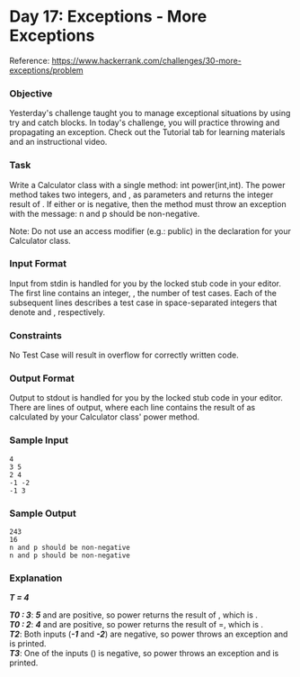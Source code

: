 # Day 17: Exceptions - More Exceptions
Reference: https://www.hackerrank.com/challenges/30-more-exceptions/problem

### Objective
Yesterday's challenge taught you to manage exceptional situations by using try and catch blocks. In today's challenge, you will practice throwing and propagating an exception. Check out the Tutorial tab for learning materials and an instructional video.

### Task
Write a Calculator class with a single method: int power(int,int). The power method takes two integers,  and , as parameters and returns the integer result of . If either  or  is negative, then the method must throw an exception with the message: n and p should be non-negative.

Note: Do not use an access modifier (e.g.: public) in the declaration for your Calculator class.

### Input Format

Input from stdin is handled for you by the locked stub code in your editor. The first line contains an integer, , the number of test cases. Each of the  subsequent lines describes a test case in  space-separated integers that denote  and , respectively.

### Constraints

No Test Case will result in overflow for correctly written code.

### Output Format

Output to stdout is handled for you by the locked stub code in your editor. There are  lines of output, where each line contains the result of  as calculated by your Calculator class' power method.

### Sample Input

    4
    3 5
    2 4
    -1 -2
    -1 3 

### Sample Output

    243
    16
    n and p should be non-negative
    n and p should be non-negative

### Explanation

**_T = 4_**

**_T0 : 3_**: **_5_** and  are positive, so power returns the result of , which is .
</br>**_T0 : 2_**: **_4_** and  are positive, so power returns the result of =, which is .
</br>**_T2_**: Both inputs (**_-1_** and **_-2_**) are negative, so power throws an exception and  is printed.
</br>**_T3_**: One of the inputs () is negative, so power throws an exception and  is printed.